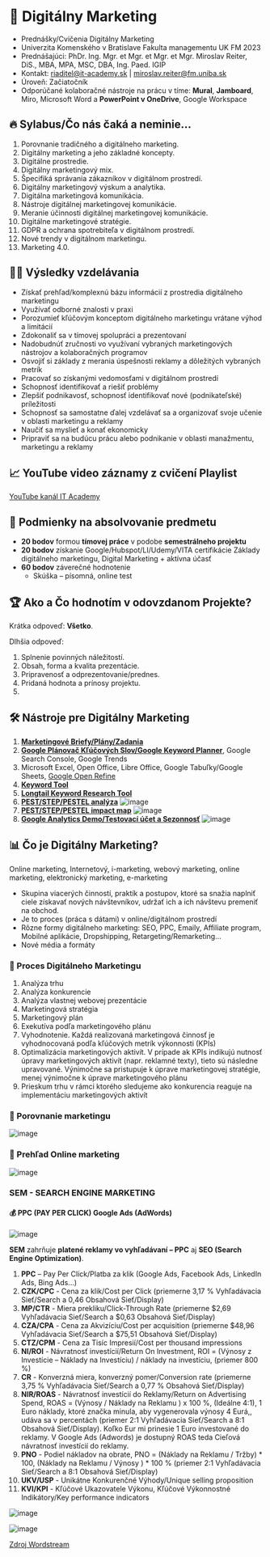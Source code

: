 # 🤳 Digitálny Marketing
* Prednášky/Cvičenia Digitálny Marketing
* Univerzita Komenského v Bratislave Fakulta managementu UK FM 2023
* Prednášajúci: PhDr. Ing. Mgr. et Mgr. et Mgr. et Mgr. Miroslav Reiter, DiS., MBA, MPA, MSC, DBA, Ing. Paed. IGIP 
* Kontakt: riaditel@it-academy.sk | miroslav.reiter@fm.uniba.sk 
* Úroveň: Začiatočník
* Odporúčané kolaboračné nástroje na prácu v tíme: **Mural**, **Jamboard**, Miro, Microsoft Word a **PowerPoint v OneDrive**, Google Workspace

## 🔥 Sylabus/Čo nás čaká a neminie...
1. Porovnanie tradičného a digitálneho marketing.  
2. Digitálny marketing a jeho základné koncepty.  
3. Digitálne prostredie.  
4. Digitálny marketingový mix.  
5. Špecifiká správania zákazníkov v digitálnom prostredí.  
6. Digitálny marketingový výskum a analytika.  
7. Digitálna marketingová komunikácia.  
8. Nástroje digitálnej marketingovej komunikácie.  
9. Meranie účinnosti digitálnej marketingovej komunikácie.  
10. Digitálne marketingové stratégie.  
11. GDPR a ochrana spotrebiteľa v digitálnom prostredí.  
12. Nové trendy v digitálnom marketingu.  
13. Marketing 4.0.  

## 👨‍🏫 Výsledky vzdelávania
* Získať prehľad/komplexnú bázu informácií z prostredia digitálneho marketingu
* Využívať odborné znalosti v praxi
* Porozumieť kľúčovým konceptom digitálneho marketingu vrátane výhod a limitácií
* Zdokonaliť sa v tímovej spolupráci a prezentovaní
* Nadobudnúť zručnosti vo využívaní vybraných marketingových nástrojov a kolaboračných programov
* Osvojiť si základy z merania úspešnosti reklamy a dôležitých vybraných metrík
* Pracovať so získanými vedomosťami v digitálnom prostredí
* Schopnosť identifikovať a riešiť problémy
* Zlepšiť podnikavosť, schopnosť identifikovať nové (podnikateľské) príležitosti
* Schopnosť sa samostatne ďalej vzdelávať sa a organizovať svoje učenie v oblasti marketingu a reklamy
* Naučiť sa myslieť a konať ekonomicky
* Pripraviť sa na budúcu prácu alebo podnikanie v oblasti manažmentu, marketingu a reklamy

## 📈 YouTube video záznamy z cvičení Playlist
[YouTube kanál IT Academy](https://www.youtube.com/watch?v=rvOgXfrMDLY&list=PLIu_ZdHo7Pk_EvbBKv6u7Q2UFrHwPi34c)

## 🥇 Podmienky na absolvovanie predmetu
* **20 bodov** formou **tímovej práce** v podobe **semestrálneho projektu**
* **20 bodov** získanie Google/Hubspot/LI/Udemy/VITA certifikácie Základy digitálneho marketingu, Digital Marketing + aktívna účasť
* **60 bodov** záverečné hodnotenie
  *  Skúška – písomná, online test

## 🏆 Ako a Čo hodnotím v odovzdanom Projekte?
Krátka odpoveď: **Všetko**.

Dlhšia odpoveď:
1. Splnenie povinných náležitostí.
1. Obsah, forma a kvalita prezentácie.
1. Pripravenosť a odprezentovanie/prednes.
1. Pridaná hodnota a prínosy projektu.
2.  
## :hammer_and_wrench: Nástroje pre Digitálny Marketing
1. [**Marketingové Briefy/Plány/Zadania**](hhttps://adma.sk/briefy/)
2. [**Google Plánovač Kľúčových Slov/Google Keyword Planner**](https://ads.google.com/aw/keywordplanner), Google Search Console, Google Trends
3. Microsoft Excel, Open Office, Libre Office, Google Tabuľky/Google Sheets, [Google Open Refine](https://openrefine.org/)
5. [**Keyword Tool**](https://www.keywordtool.io)
6. [**Longtail Keyword Research Tool**](https://www.keyword.io)
7. [**PEST/STEP/PESTEL analýza**](https://blog.oxfordcollegeofmarketing.com/2016/06/30/pestel-analysis/)
![image](https://user-images.githubusercontent.com/24510943/204104379-f5bc478d-fd60-4355-940b-e1e129dee366.png)
8. [**PEST/STEP/PESTEL impact map**](https://blog.oxfordcollegeofmarketing.com/2016/06/30/pestel-analysis/)
![image](https://user-images.githubusercontent.com/24510943/204104414-e07bc17c-b76f-4e05-a152-0637ec70aa73.png)
9. [**Google Analytics Demo/Testovací účet a Sezonnosť**](https://support.google.com/analytics/answer/6367342?hl=en#zippy=%2Cin-this-article)
![image](https://user-images.githubusercontent.com/24510943/204104445-514af052-d900-4bb8-8a40-130fcaf9740d.png)


## 📊 Čo je Digitálny Marketing?
Online marketing, Internetový, i-marketing, webový marketing, online marketing, elektronický marketing, e-marketing

- Skupina viacerých činností, praktík a postupov, ktoré sa snažia naplniť ciele získavať nových návštevníkov, udržať ich a ich návštevu premeniť na obchod. 
- Je to proces (práca s dátami) v online/digitálnom prostredí
- Rôzne formy digitálneho marketing: SEO, PPC, Emaily, Affiliate program, Mobilné aplikácie, Dropshipping, Retargeting/Remarketing...
- Nové média a formáty

### 🚀 Proces Digitálneho Marketingu
1. Analýza trhu
2. Analýza konkurencie
3. Analýza vlastnej webovej prezentácie
4. Marketingová stratégia
5. Marketingový plán
6. Exekutíva podľa marketingového plánu 
7. Vyhodnotenie. Každá realizovaná marketingová činnosť je vyhodnocovaná podľa kľúčových metrík výkonnosti (KPIs) 
8. Optimalizácia marketingových aktivít. V prípade ak KPIs indikujú nutnosť úpravy marketingových aktivít (napr. reklamné texty), tieto sú následne upravované. Výnimočne sa pristupuje k úprave marketingovej stratégie, menej výnimočne k úprave marketingového plánu
9. Prieskum trhu v rámci ktorého sledujeme ako konkurencia reaguje na implementáciu marketingových aktivít

### 💸 Porovnanie marketingu
![image](https://user-images.githubusercontent.com/24510943/204103611-9ad9a7a1-868e-4493-8189-1b9c392dbabc.png)

### 🌟 Prehľad Online marketing
![image](https://user-images.githubusercontent.com/24510943/204103634-05bb9110-d669-4bdd-9f67-dd9f0d7a5d3a.png)

### SEM - SEARCH ENGINE MARKETING

#### 💰 PPC (PAY PER CLICK) Google Ads (AdWords)
![image](https://user-images.githubusercontent.com/24510943/204103705-97af6522-c321-4e20-aaa7-382a7e31d778.png)

**SEM** zahrňuje **platené reklamy vo vyhľadávaní – PPC** aj **SEO (Search Engine Optimization)**.

1. **PPC** – Pay Per Click/Platba za klik (Google Ads, Facebook Ads, LinkedIn Ads, Bing Ads...)   
2. **CZK/CPC** - Cena za klik/Cost per Click (priemerne 3,17 % Vyhľadávacia Sieť/Search a 0,46 Obsahová Sieť/Display)  
3. **MP/CTR** - Miera prekliku/Click-Through Rate (priemerne $2,69 Vyhľadávacia Sieť/Search a $0,63 Obsahová Sieť/Display)  
4. **CZA/CPA** - Cena za Akvizíciu/Cost per acquisition (priemerne $48,96 Vyhľadávacia Sieť/Search a $75,51 Obsahová Sieť/Display)   
5. **CTZ/CPM** - Cena za Tisíc Impresií/Cost per thousand impressions
6. **NI/ROI** - Návratnosť investícií/Return On Investment, ROI = (Výnosy z Investície – Náklady na Investíciu) / náklady na investíciu, (priemer 800 %)
7. **CR** - Konverzná miera, konverzný pomer/Conversion rate (priemerne 3,75 % Vyhľadávacia Sieť/Search a 0,77 % Obsahová Sieť/Display)  
8. **NIR/ROAS** - Návratnosť investícií do Reklamy/Return on Advertising Spend, ROAS = (Výnosy / Náklady na Reklamu ) x 100 %, (Ideálne 4:1), 1 Euro náklady, ktoré značka minula, aby vygenerovala výnosy 4 Eurá,, udáva sa v percentách (priemer 2:1 Vyhľadávacia Sieť/Search a 8:1 Obsahová Sieť/Display). Koľko Eur mi prinesie 1 Euro investované do reklamy. V Google Ads (Adwords) je dostupný ROAS teda Cieľová návratnosť investícií do reklamy. 
8. **PNO** - Podiel nákladov na obrate, PNO = (Náklady na Reklamu / Tržby) * 100, (Náklady na Reklamu / Výnosy ) * 100 % (priemer 2:1 Vyhľadávacia Sieť/Search a 8:1 Obsahová Sieť/Display)
9. **UKV/USP** - Unikátne Konkurenčné Výhody/Unique selling proposition
10. **KVI/KPI** - Kľúčové Ukazovatele Výkonu, Kľúčové Výkonnostné Indikátory/Key performance indicators

![image](https://user-images.githubusercontent.com/24510943/204103808-5a6df248-ddab-48f2-9aa2-6cd6a1f0e1d2.png)

![image](https://user-images.githubusercontent.com/24510943/204103814-68dab7fc-4ab3-4d57-8ffc-cdb1ef43c884.png)

[Zdroj Wordstream](https://www.wordstream.com/blog/ws/2016/02/29/google-adwords-industry-benchmarks)

